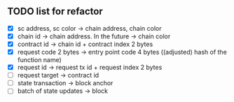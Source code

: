 ## TODO list for refactor

- [x] sc address, sc color -> chain address, chain color
- [x] chain id -> chain address. In the future -> chain color
- [x] contract id -> chain id + contract index 2 bytes
- [x] request code 2 bytes -> entry point code 4 bytes ((adjusted) hash of the function name)
- [x] request id -> request tx id + request index 2 bytes
- [ ] request target -> contract id
- [ ] state transaction -> block anchor
- [ ] batch of state updates -> block 